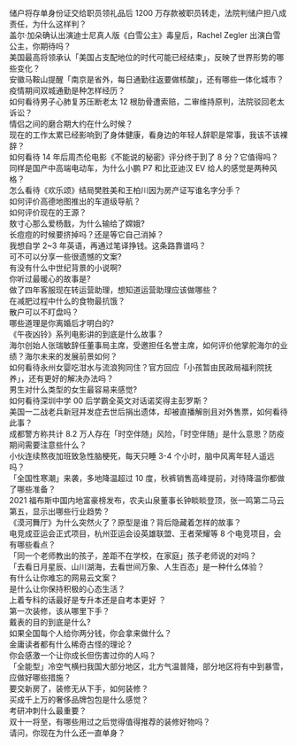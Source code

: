 储户将存单身份证交给职员领礼品后 1200 万存款被职员转走，法院判储户担八成责任，为什么这样判？  
盖尔·加朵确认出演迪士尼真人版《白雪公主》毒皇后，Rachel Zegler 出演白雪公主，你期待吗？  
美国最高将领承认「美国占支配地位的时代可能已经结束」，反映了世界形势的哪些变化？  
安徽马鞍山提醒「南京是省外，每日通勤往返要做核酸」，还有哪些一体化城市？疫情期间双城通勤是种怎样经历？  
如何看待男子心肺复苏压断老太 12 根肋骨遭索赔，二审维持原判，法院驳回老太诉讼？  
情侣之间的磨合期大约在什么时候？  
现在的工作太累已经影响到了身体健康，看身边的年轻人辞职是常事，我该不该裸辞？  
如何看待 14 年后周杰伦电影《不能说的秘密》评分终于到了 8 分？它值得吗？  
同样是国产中高端电动车，为什么小鹏 P7 和比亚迪汉 EV 给人的感觉是两种风格？  
怎么看待《欢乐颂》结局樊胜美和王柏川因为房产证写谁名字分手？  
如何评价高德地图推出的车道级导航？  
如何评价现在的王源？  
敖寸心那么爱杨戬，为什么输给了嫦娥?  
长痘痘的时候要挤掉吗？还是等它自己消掉？  
我想自学 2~3 年英语，再通过笔译挣钱。这条路靠谱吗？  
可不可以分享一些很遗憾的文案?  
有没有什么中世纪背景的小说啊?  
你听过最暖心的故事是?  
做了四年客服现在转运营助理，想知道运营助理应该做哪些？  
在减肥过程中什么的食物最抗饿？  
散户可以不盯盘吗？  
哪些道理是你离婚后才明白的?  
《午夜凶铃》系列电影讲的到底是什么故事？  
海尔创始人张瑞敏辞任董事局主席，受邀担任名誉主席，如何评价他掌舵海尔的业绩？海尔未来的发展前景如何？  
如何看待永州女婴吃泔水与流浪狗同住？官方回应「小孩暂由民政局福利院抚养」，还有更好的解决办法吗？  
男生对什么类型的女生最容易来感觉?  
如何看待深圳中学 00 后学霸全英文对话诺奖得主彭罗斯？  
美国一二战老兵新冠并发症去世后捐出遗体，却被直播解剖且对外售票，如何看待此事？  
成都警方称共计 8.2 万人存在「时空伴随」风险，「时空伴随」是什么意思？防疫期间需要注意些什么？  
小伙连续熬夜加班致急性脑梗死，每天只睡 3-4 个小时，脑中风离年轻人遥远吗？  
「全国性寒潮」来袭，多地降温超过 10 度，秋裤销售高峰提前，对待降温你都做了哪些准备？  
2021 福布斯中国内地富豪榜发布，农夫山泉董事长钟睒睒登顶，张一鸣第二马云第五，显示出哪些行业趋势？  
《漠河舞厅》为什么突然火了？原型是谁？背后隐藏着怎样的故事？  
电竞成亚运会正式项目，杭州亚运会设英雄联盟、王者荣耀等 8 个电竞项目，会有哪些看点？  
「同一个老师教出的孩子，差距不在学校，在家庭」孩子老师说的对吗？  
「去看日月星辰、山川湖海，去看世间万象、人生百态」是一种什么体验？  
有什么让你难忘的网易云文案？  
是什么让你保持积极的心态生活？  
上着专科的话最好是专升本还是自考本更好 ？  
第一次装修，该从哪里下手？  
戴表的目的到底是什么?  
如果全国每个人给你两分钱，你会拿来做什么？  
金庸读者都有什么稀奇古怪的理论？  
你会感激一个让你成长但伤害过你的人吗？  
「全能型」冷空气横扫我国大部分地区，北方气温普降，部分地区将有中到暴雪，应做好哪些措施？  
要交新房了，装修无从下手，如何装修？  
买成千上万的奢侈品牌包包是什么感觉？  
考研冲刺什么最重要？  
双十一将至，有哪些用过之后觉得值得推荐的装修好物吗？  
请问，你现在为什么还一直单身？  
